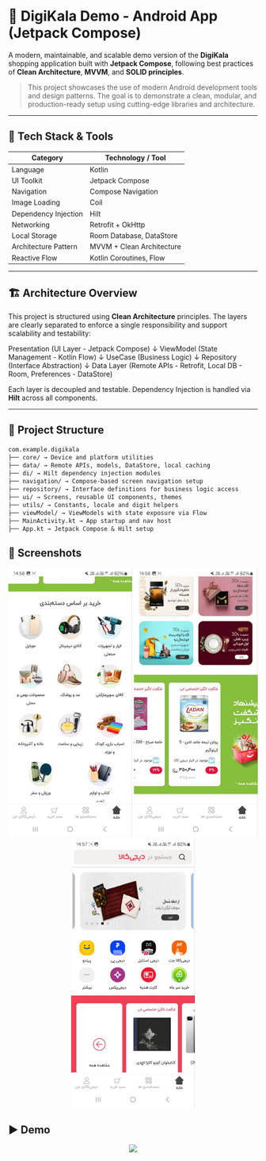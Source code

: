 # 📱 DigiKala Demo - Android App (Jetpack Compose)

A modern, maintainable, and scalable demo version of the **DigiKala** shopping application built with **Jetpack Compose**, following best practices of **Clean Architecture**, **MVVM**, and **SOLID principles**.

> This project showcases the use of modern Android development tools and design patterns. The goal is to demonstrate a clean, modular, and production-ready setup using cutting-edge libraries and architecture.

---

## 🧱 Tech Stack & Tools

| Category               | Technology / Tool                           |
|------------------------|---------------------------------------------|
| Language               | Kotlin                                      |
| UI Toolkit             | Jetpack Compose                             |
| Navigation             | Compose Navigation                          |
| Image Loading          | Coil                                        |
| Dependency Injection   | Hilt                                        |
| Networking             | Retrofit + OkHttp                           |
| Local Storage          | Room Database, DataStore                    |
| Architecture Pattern   | MVVM + Clean Architecture                   |
| Reactive Flow          | Kotlin Coroutines, Flow                     |


---

## 🏗️ Architecture Overview

This project is structured using **Clean Architecture** principles. The layers are clearly separated to enforce a single responsibility and support scalability and testability:



Presentation (UI Layer - Jetpack Compose)
↓
ViewModel (State Management - Kotlin Flow)
↓
UseCase (Business Logic)
↓
Repository (Interface Abstraction)
↓
Data Layer (Remote APIs - Retrofit, Local DB - Room, Preferences - DataStore)


Each layer is decoupled and testable. Dependency Injection is handled via **Hilt** across all components.

---

## 📁 Project Structure
```
com.example.digikala
├── core/ → Device and platform utilities
├── data/ → Remote APIs, models, DataStore, local caching
├── di/ → Hilt dependency injection modules
├── navigation/ → Compose-based screen navigation setup
├── repository/ → Interface definitions for business logic access
├── ui/ → Screens, reusable UI components, themes
├── utils/ → Constants, locale and digit helpers
├── viewModel/ → ViewModels with state exposure via Flow
├── MainActivity.kt → App startup and nav host
├── App.kt → Jetpack Compose & Hilt setup

```


## 📸 Screenshots


<p align="center">
  <img src="./screenshots/HomeScreen1.jpg" width="250"/>
  <img src="./screenshots/HomeScreen2.jpg" width="250"/>
  <img src="./screenshots/HomeScreen3.jpg" width="250"/>
</p>

## ▶️ Demo

<p align="center">
  <img src="./demo/HomeScreen.gif" width="320"/>
</p>
